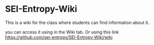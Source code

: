 # SEI-Entropy-Wiki

This is a wiki for the class where students can find information about it.

you can access it using in the Wiki tab. 
Or using this link
https://github.com/sei-entropy/SEI-Entropy-Wiki/wiki
